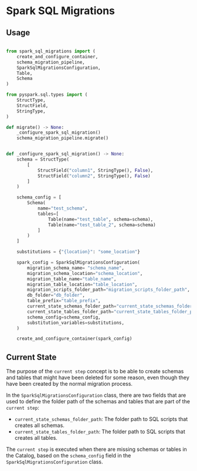 # Spark SQL Migrations

## Usage

```python

from spark_sql_migrations import (
    create_and_configure_container,
    schema_migration_pipeline,
    SparkSqlMigrationsConfiguration,
    Table,
    Schema
)

from pyspark.sql.types import (
    StructType,
    StructField,
    StringType,
)

def migrate() -> None:
    _configure_spark_sql_migration()
    schema_migration_pipeline.migrate()


def _configure_spark_sql_migration() -> None:
    schema = StructType(
        [
            StructField("column1", StringType(), False),
            StructField("column2", StringType(), False)
        ]
    )

    schema_config = [
        Schema(
            name="test_schema",
            tables=[
                Table(name="test_table", schema=schema),
                Table(name="test_table_2", schema=schema)
            ]
        )
    ]

    substitutions = {"{location}": "some_location"}

    spark_config = SparkSqlMigrationsConfiguration(
        migration_schema_name= "schema_name",
        migration_schema_location="schema_location",
        migration_table_name="table_name",
        migration_table_location="table_location",
        migration_scripts_folder_path="migration_scripts_folder_path",
        db_folder="db_folder",
        table_prefix="table_prefix",
        current_state_schemas_folder_path="current_state_schemas_folder_path",
        current_state_tables_folder_path="current_state_tables_folder_path",
        schema_config=schema_config,
        substitution_variables=substitutions,
    )

    create_and_configure_container(spark_config)

```


## Current State

The purpose of the `current step` concept is to be able to create schemas and tables that might have been
deleted for some reason, even though they have been created by the normal migration process.

In the `SparkSqlMigrationsConfiguration` class, there are two fields that are used to define the folder path of the
schemas and tables that are part of the `current step`:

- `current_state_schemas_folder_path`: The folder path to SQL scripts that creates all schemas.
- `current_state_tables_folder_path`: The folder path to SQL scripts that creates all tables.

The `current step` is executed when there are missing schemas or tables in the Catalog, based on the `schema_config` field in the
`SparkSqlMigrationsConfiguration` class.
